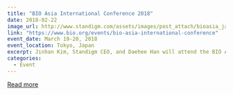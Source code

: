 ```yaml
---
title: "BIO Asia International Conference 2018"
date: 2018-02-22
image_url: http://www.standigm.com/assets/images/post_attach/bioasia_japan_2018.png
link: "https://www.bio.org/events/bio-asia-international-conference"
event_date: March 19-20, 2018
event_location: Tokyo, Japan
excerpt: Jinhan Kim, Standigm CEO, and Daehee Han will attend the BIO Asia International Conference 2018.
categories:
  - Event
---
```


[Read more](https://www.bio.org/events/bio-asia-international-conference)
